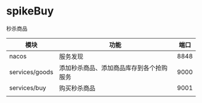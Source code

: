 # spikeBuy
秒杀商品





| 模块           | 功能                                     | 端口 |
| -------------- | ---------------------------------------- | ---- |
| nacos          | 服务发现                                 | 8848 |
| services/goods | 添加秒杀商品、添加商品库存到各个抢购服务 | 9000 |
| services/buy   | 购买秒杀商品                             | 9001 |
|                |                                          |      |

